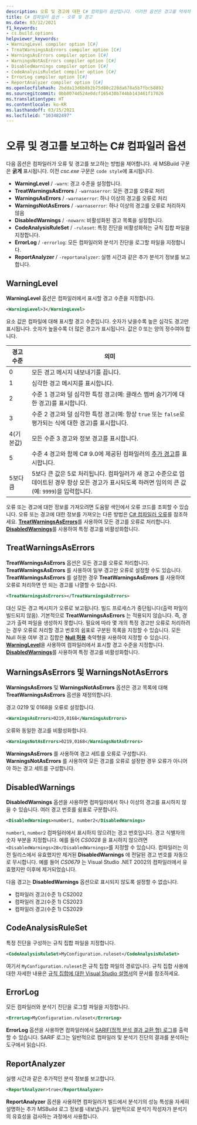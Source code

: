 ```yaml
---
description: 오류 및 경고에 대한 C# 컴파일러 옵션입니다. 이러한 옵션은 경고를 억제하거나 사용하도록 설정하고 경고를 오류로 제어합니다.
title: C# 컴파일러 옵션 - 오류 및 경고
ms.date: 03/12/2021
f1_keywords:
- cs.build.options
helpviewer_keywords:
- WarningLevel compiler option [C#]
- TreatWarningsAsErrors compiler option [C#]
- WarningsAsErrors compiler option [C#]
- WarningsNotAsErrors compiler option [C#]
- DisabledWarnings compiler option [C#]
- CodeAnalysisRuleSet compiler option [C#]
- ErrorLog compiler option [C#]
- ReportAnalyzer compiler option [C#]
ms.openlocfilehash: 2bdda13d6b8b2b75d80c228da678a5b7fbcb8892
ms.sourcegitcommit: 0bb8074d524e0dcf165430b744bb143461f17026
ms.translationtype: HT
ms.contentlocale: ko-KR
ms.lasthandoff: 03/15/2021
ms.locfileid: "103482497"
---
```

# <a name="c-compiler-options-to-report-errors-and-warnings"></a>오류 및 경고를 보고하는 C# 컴파일러 옵션

다음 옵션은 컴파일러가 오류 및 경고를 보고하는 방법을 제어합니다. 새 MSBuild 구문은 **굵게** 표시됩니다. 이전 *csc.exe* 구문은 `code style`에 표시됩니다.

- **WarningLevel** / `-warn`: 경고 수준을 설정합니다.
- **TreatWarningsAsErrors** / `-warnaserror`: 모든 경고를 오류로 처리
- **WarningsAsErrors** / `-warnaserror`: 하나 이상의 경고를 오류로 처리
- **WarningsNotAsErrors** / `-warnaserror`: 하나 이상의 경고를 오류로 처리하지 않음
- **DisabledWarnings** / `-nowarn`: 비활성화된 경고 목록을 설정합니다.
- **CodeAnalysisRuleSet** / `-ruleset`: 특정 진단을 비활성화하는 규칙 집합 파일을 지정합니다.
- **ErrorLog** / `-errorlog`: 모든 컴파일러와 분석기 진단을 로그할 파일을 지정합니다.
- **ReportAnalyzer** / `-reportanalyzer`: 실행 시간과 같은 추가 분석기 정보를 보고합니다.

## <a name="warninglevel"></a>WarningLevel

**WarningLevel** 옵션은 컴파일러에서 표시할 경고 수준을 지정합니다.

```xml
<WarningLevel>3</WarningLevel>
```

요소 값은 컴파일에 대해 표시할 경고 수준입니다. 숫자가 낮을수록 높은 심각도 경고만 표시됩니다. 숫자가 높을수록 더 많은 경고가 표시됩니다. 값은 0 또는 양의 정수여야 합니다.

|경고 수준|의미|
|-------------------|-------------|
|0|모든 경고 메시지 내보내기를 끕니다.|
|1|심각한 경고 메시지를 표시합니다.|  
|2|수준 1 경고와 덜 심각한 특정 경고(예: 클래스 멤버 숨기기에 대한 경고)를 표시합니다.|
|3|수준 2 경고와 덜 심각한 특정 경고(예: 항상 `true` 또는 `false`로 평가되는 식에 대한 경고)를 표시합니다.|
|4(기본값)|모든 수준 3 경고와 정보 경고를 표시합니다.|
|5|수준 4 경고와 함께 C# 9.0에 제공된 컴파일러의 [추가 경고](https://github.com/dotnet/roslyn/blob/a6013f3213c902c0973b2d371c3007217d610533/docs/compilers/CSharp/Warnversion%20Warning%20Waves.md)를 표시합니다.|
|5보다 큼|5보다 큰 값은 5로 처리됩니다. 컴파일러가 새 경고 수준으로 업데이트된 경우 항상 모든 경고가 표시되도록 하려면 임의의 큰 값(예: `9999`)을 입력합니다.

오류 또는 경고에 대한 정보를 가져오려면 도움말 색인에서 오류 코드를 조회할 수 있습니다. 오류 또는 경고에 대한 정보를 가져오는 다른 방법은 [C# 컴파일러 오류](../compiler-messages/index.md)를 참조하세요. [**TreatWarningsAsErrors**](#treatwarningsaserrors)를 사용하여 모든 경고를 오류로 처리합니다. [**DisabledWarnings**](#disabledwarnings)를 사용하여 특정 경고를 비활성화합니다.  

## <a name="treatwarningsaserrors"></a>TreatWarningsAsErrors

**TreatWarningsAsErrors** 옵션은 모든 경고를 오류로 처리합니다. **TreatWarningsAsErrors** 를 사용하여 일부 경고만 오류로 설정할 수도 있습니다. **TreatWarningsAsErrors** 를 설정한 경우 **TreatWarningsAsErrors** 를 사용하여 오류로 처리하면 안 되는 경고를 나열할 수 있습니다.

```xml
<TreatWarningsAsErrors></TreatWarningsAsErrors>
```

대신 모든 경고 메시지가 오류로 보고됩니다. 빌드 프로세스가 중단됩니다(출력 파일이 빌드되지 않음). 기본적으로 **TreatWarningsAsErrors** 는 적용되지 않습니다. 즉, 경고가 출력 파일을 생성하지 못합니다. 필요에 따라 몇 개의 특정 경고만 오류로 처리하려는 경우 오류로 처리할 경고 번호의 쉼표로 구분된 목록을 지정할 수 있습니다. 모든 Null 허용 여부 경고 집합은 [**Null 허용**](language.md#nullable) 축약형을 사용하여 지정할 수 있습니다. [**WarningLevel**](#warninglevel)을 사용하여 컴파일러에서 표시할 경고 수준을 지정합니다. [**DisabledWarnings**](#disabledwarnings)를 사용하여 특정 경고를 비활성화합니다.

## <a name="warningsaserrors-and-warningsnotaserrors"></a>WarningsAsErrors 및 WarningsNotAsErrors

**WarningsAsErrors** 및 **WarningsNotAsErrors** 옵션은 경고 목록에 대해 **TreatWarningsAsErrors** 옵션을 재정의합니다.

경고 0219 및 0168을 오류로 설정합니다.

```xml
<WarningsAsErrors>0219,0168</WarningsAsErrors>
```

오류와 동일한 경고를 비활성화합니다.

```xml
<WarningsNotAsErrors>0219,0168</WarningsNotAsErrors>
```

**WarningsAsErrors** 를 사용하여 경고 세트를 오류로 구성합니다. **WarningsNotAsErrors** 를 사용하여 모든 경고를 오류로 설정한 경우 오류가 아니어야 하는 경고 세트를 구성합니다.

## <a name="disabledwarnings"></a>DisabledWarnings

**DisabledWarnings** 옵션을 사용하면 컴파일러에서 하나 이상의 경고를 표시하지 않을 수 있습니다. 여러 경고 번호를 쉼표로 구분합니다.

```xml
<DisabledWarnings>number1, number2</DisabledWarnings>
```

`number1`, `number2` 컴파일러에서 표시하지 않으려는 경고 번호입니다. 경고 식별자의 숫자 부분을 지정합니다. 예를 들어 *CS0028* 을 표시하지 않으려면 `<DisabledWarnings>28</DisabledWarnings>`를 지정할 수 있습니다. 컴파일러는 이전 릴리스에서 유효했지만 제거된 **DisabledWarnings** 에 전달된 경고 번호를 자동으로 무시합니다. 예를 들어 *CS0679* 는 Visual Studio .NET 2002의 컴파일러에서 유효했지만 이후에 제거되었습니다.

 다음 경고는 **DisabledWarnings** 옵션으로 표시되지 않도록 설정할 수 없습니다.

- 컴파일러 경고(수준 1) CS2002  
- 컴파일러 경고(수준 1) CS2023
- 컴파일러 경고(수준 1) CS2029

## <a name="codeanalysisruleset"></a>CodeAnalysisRuleSet

특정 진단을 구성하는 규칙 집합 파일을 지정합니다.

```xml
<CodeAnalysisRuleSet>MyConfiguration.ruleset</CodeAnalysisRuleSet>
```

여기서 `MyConfiguration.ruleset`은 규칙 집합 파일의 경로입니다. 규칙 집합 사용에 대한 자세한 내용은 [규칙 집합에 대한 Visual Studio 설명서](/visualstudio/code-quality/using-rule-sets-to-group-code-analysis-rules)의 문서를 참조하세요.

## <a name="errorlog"></a>ErrorLog

모든 컴파일러와 분석기 진단을 로그할 파일을 지정합니다.

```xml
<ErrorLog>MyConfiguration.ruleset</ErrorLog>
```

**ErrorLog** 옵션을 사용하면 컴파일러에서 [SARIF(정적 분석 결과 교환 형) 로그](https://github.com/microsoft/sarif-tutorials/blob/main/docs/1-Introduction.md#:~:text=What%20is%20SARIF%3F,for%20use%20by%20simpler%20tools)를 출력할 수 있습니다. SARIF 로그는 일반적으로 컴파일러 및 분석기 진단의 결과를 분석하는 도구에서 읽습니다.

## <a name="reportanalyzer"></a>ReportAnalyzer

실행 시간과 같은 추가적인 분석 정보를 보고합니다.

```xml
<ReportAnalyzer>true</ReportAnalyzer>
```

**ReportAnalyzer** 옵션을 사용하면 컴파일러가 빌드에서 분석기의 성능 특성을 자세히 설명하는 추가 MSBuild 로그 정보를 내보냅니다. 일반적으로 분석기 작성자가 분석기의 유효성을 검사하는 과정에서 사용합니다.
